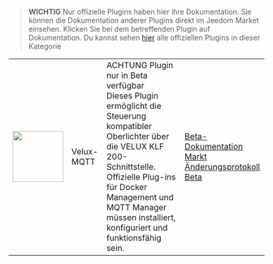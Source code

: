 
>**WICHTIG**
>Nur offizielle Plugins haben hier ihre Dokumentation. Sie können die Dokumentation anderer Plugins direkt im Jeedom Market einsehen. Klicken Sie bei dem betreffenden Plugin auf Dokumentation.
>Du kannst sehen [hier](https://market.jeedom.com/index.php?v=d&p=market&type=plugin&categorie=vlx2mqtt) alle offiziellen Plugins in dieser Kategorie


| | | | |
|--- | --- | --- | ---|
|<img src="./beta/._icon.png" class="pluginLogo" width="100" />|Velux-MQTT|ACHTUNG Plugin nur in Beta verfügbar<br/>Dieses Plugin ermöglicht die Steuerung kompatibler Oberlichter über die VELUX KLF 200-Schnittstelle. Offizielle Plug-ins für Docker Management und MQTT Manager müssen installiert, konfiguriert und funktionsfähig sein.|[Beta-Dokumentation](./beta/index.md)<br/>[Markt](https://market.jeedom.com/index.php?v=d&p=market_display&id=4275)<br/>[Änderungsprotokoll Beta](./beta/changelog.md)|
